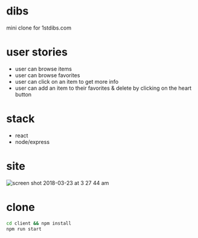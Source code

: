 # dibs

mini clone for 1stdibs.com

# user stories
- user can browse items
- user can browse favorites
- user can click on an item to get more info 
- user can add an item to their favorites & delete by clicking on the heart button

# stack

- react
- node/express

# site

![screen shot 2018-03-23 at 3 27 44 am](https://user-images.githubusercontent.com/31411569/37818553-e747827c-2e50-11e8-98e6-9ba4df47277d.png)

# clone

```sh
cd client && npm install
npm run start
```
